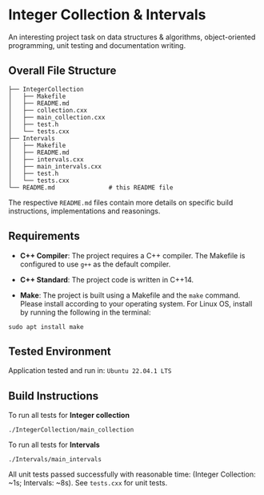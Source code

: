 # Integer Collection & Intervals  

 An interesting project task on data structures & algorithms, object-oriented programming, unit testing and documentation writing.

## Overall File Structure

```
├── IntegerCollection
│   ├── Makefile
│   ├── README.md
│   ├── collection.cxx
│   ├── main_collection.cxx
│   ├── test.h
│   └── tests.cxx
├── Intervals
│   ├── Makefile
│   ├── README.md
│   ├── intervals.cxx
│   ├── main_intervals.cxx
│   ├── test.h
│   └── tests.cxx
└── README.md               # this README file
```
The respective `README.md` files contain more details on specific build instructions, implementations and reasonings.

## Requirements
- **C++ Compiler**: The project requires a C++ compiler. The Makefile is configured to use `g++` as the default compiler.

- **C++ Standard**: The project code is written in C++14.

- **Make**: The project is built using a Makefile and the ``make`` command. Please install according to your operating system. For Linux OS, install by running the following in the terminal:
```
sudo apt install make
```

## Tested Environment

Application tested and run in: `Ubuntu 22.04.1 LTS`

## Build Instructions

To run all tests for **Integer collection**
```
./IntegerCollection/main_collection
```

To run all tests for **Intervals**
```
./Intervals/main_intervals
```

All unit tests passed successfully with reasonable time: (Integer Collection: ~1s; Intervals: ~8s). See `tests.cxx` for unit tests.